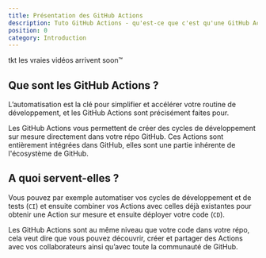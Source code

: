 ```yaml
---
title: Présentation des GitHub Actions
description: Tuto GitHub Actions - qu'est-ce que c'est qu'une GitHub Action ?
position: 0
category: Introduction
---
```


<alert>
    tkt les vraies vidéos arrivent soon™
</alert>

<tuto-video :link="'https://www.youtube-nocookie.com/embed/dQw4w9WgXcQ'" :title="'Rick Astley - Never Gonna Give You Up'"></tuto-video>

## Que sont les GitHub Actions ?

L’automatisation est la clé pour simplifier et accélérer votre routine de développement, et les GitHub Actions sont précisément faites pour.

Les GitHub Actions vous permettent de créer des cycles de développement sur mesure directement dans votre répo GitHub. Ces Actions sont entièrement intégrées dans GitHub, elles sont une partie inhérente de l'écosystème de GitHub.

## A quoi servent-elles ?

Vous pouvez par exemple automatiser vos cycles de développement et de tests (`CI`) et ensuite combiner vos Actions avec celles déjà existantes pour obtenir une Action sur mesure et ensuite déployer votre code (`CD`).

Les GitHub Actions sont au même niveau que votre code dans votre répo, cela veut dire que vous pouvez découvrir, créer et partager des Actions avec vos collaborateurs ainsi qu’avec toute la communauté de GitHub.
